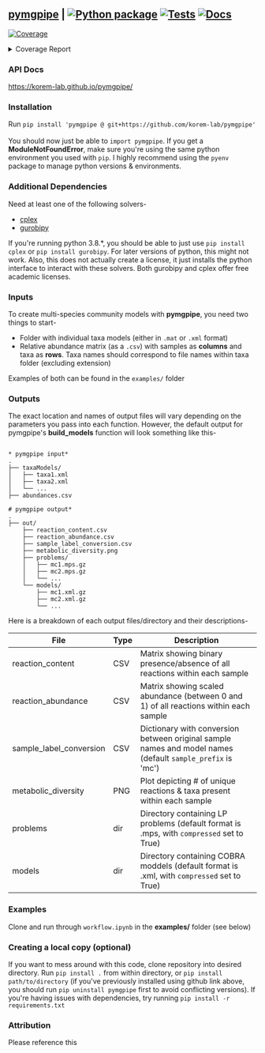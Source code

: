 ## [pymgpipe](https://korem-lab.github.io/pymgpipe/) | [![Python package](https://github.com/korem-lab/pymgpipe/actions/workflows/python-package.yml/badge.svg?branch=main)](https://github.com/korem-lab/pymgpipe/actions/workflows/python-package.yml) [![Tests](https://github.com/korem-lab/pymgpipe/actions/workflows/tests.yml/badge.svg?branch=main)](https://github.com/korem-lab/pymgpipe/actions/workflows/tests.yml) [![Docs](https://github.com/korem-lab/pymgpipe/actions/workflows/docs.yml/badge.svg)](https://github.com/korem-lab/pymgpipe/actions/workflows/docs.yml)  
<!-- Pytest Coverage Comment:Begin -->
<a href="https://github.com/korem-lab/pymgpipe/blob/main/README.md"><img alt="Coverage" src="https://img.shields.io/badge/Coverage-76%25-yellow.svg" /></a><details><summary>Coverage Report </summary><table><tr><th>File</th><th>Stmts</th><th>Miss</th><th>Cover</th><th>Missing</th></tr><tbody><tr><td colspan="5"><b>pymgpipe</b></td></tr><tr><td>&nbsp; &nbsp;<a href="https://github.com/korem-lab/pymgpipe/blob/main/pymgpipe/coupling.py">coupling.py</a></td><td>39</td><td>6</td><td>85%</td><td><a href="https://github.com/korem-lab/pymgpipe/blob/main/pymgpipe/coupling.py#L20">20</a>, <a href="https://github.com/korem-lab/pymgpipe/blob/main/pymgpipe/coupling.py#L43">43</a>, <a href="https://github.com/korem-lab/pymgpipe/blob/main/pymgpipe/coupling.py#L46-L47">46&ndash;47</a>, <a href="https://github.com/korem-lab/pymgpipe/blob/main/pymgpipe/coupling.py#L52">52</a>, <a href="https://github.com/korem-lab/pymgpipe/blob/main/pymgpipe/coupling.py#L67">67</a></td></tr><tr><td>&nbsp; &nbsp;<a href="https://github.com/korem-lab/pymgpipe/blob/main/pymgpipe/diet.py">diet.py</a></td><td>103</td><td>19</td><td>82%</td><td><a href="https://github.com/korem-lab/pymgpipe/blob/main/pymgpipe/diet.py#L16">16</a>, <a href="https://github.com/korem-lab/pymgpipe/blob/main/pymgpipe/diet.py#L22">22</a>, <a href="https://github.com/korem-lab/pymgpipe/blob/main/pymgpipe/diet.py#L396-L397">396&ndash;397</a>, <a href="https://github.com/korem-lab/pymgpipe/blob/main/pymgpipe/diet.py#L437-L453">437&ndash;453</a>, <a href="https://github.com/korem-lab/pymgpipe/blob/main/pymgpipe/diet.py#L466-L477">466&ndash;477</a>, <a href="https://github.com/korem-lab/pymgpipe/blob/main/pymgpipe/diet.py#L482-L485">482&ndash;485</a>, <a href="https://github.com/korem-lab/pymgpipe/blob/main/pymgpipe/diet.py#L494">494</a>, <a href="https://github.com/korem-lab/pymgpipe/blob/main/pymgpipe/diet.py#L496">496</a>, <a href="https://github.com/korem-lab/pymgpipe/blob/main/pymgpipe/diet.py#L525">525</a></td></tr><tr><td>&nbsp; &nbsp;<a href="https://github.com/korem-lab/pymgpipe/blob/main/pymgpipe/fva.py">fva.py</a></td><td>142</td><td>58</td><td>59%</td><td><a href="https://github.com/korem-lab/pymgpipe/blob/main/pymgpipe/fva.py#L31">31</a>, <a href="https://github.com/korem-lab/pymgpipe/blob/main/pymgpipe/fva.py#L35">35</a>, <a href="https://github.com/korem-lab/pymgpipe/blob/main/pymgpipe/fva.py#L60-L63">60&ndash;63</a>, <a href="https://github.com/korem-lab/pymgpipe/blob/main/pymgpipe/fva.py#L70">70</a>, <a href="https://github.com/korem-lab/pymgpipe/blob/main/pymgpipe/fva.py#L79-L85">79&ndash;85</a>, <a href="https://github.com/korem-lab/pymgpipe/blob/main/pymgpipe/fva.py#L88-L89">88&ndash;89</a>, <a href="https://github.com/korem-lab/pymgpipe/blob/main/pymgpipe/fva.py#L92-L93">92&ndash;93</a>, <a href="https://github.com/korem-lab/pymgpipe/blob/main/pymgpipe/fva.py#L111-L121">111&ndash;121</a>, <a href="https://github.com/korem-lab/pymgpipe/blob/main/pymgpipe/fva.py#L137">137</a>, <a href="https://github.com/korem-lab/pymgpipe/blob/main/pymgpipe/fva.py#L146-L207">146&ndash;207</a>, <a href="https://github.com/korem-lab/pymgpipe/blob/main/pymgpipe/fva.py#L216">216</a></td></tr><tr><td>&nbsp; &nbsp;<a href="https://github.com/korem-lab/pymgpipe/blob/main/pymgpipe/io.py">io.py</a></td><td>106</td><td>37</td><td>65%</td><td><a href="https://github.com/korem-lab/pymgpipe/blob/main/pymgpipe/io.py#L17">17</a>, <a href="https://github.com/korem-lab/pymgpipe/blob/main/pymgpipe/io.py#L55">55</a>, <a href="https://github.com/korem-lab/pymgpipe/blob/main/pymgpipe/io.py#L61-L66">61&ndash;66</a>, <a href="https://github.com/korem-lab/pymgpipe/blob/main/pymgpipe/io.py#L80-L81">80&ndash;81</a>, <a href="https://github.com/korem-lab/pymgpipe/blob/main/pymgpipe/io.py#L95-L96">95&ndash;96</a>, <a href="https://github.com/korem-lab/pymgpipe/blob/main/pymgpipe/io.py#L108">108</a>, <a href="https://github.com/korem-lab/pymgpipe/blob/main/pymgpipe/io.py#L111">111</a>, <a href="https://github.com/korem-lab/pymgpipe/blob/main/pymgpipe/io.py#L117-L120">117&ndash;120</a>, <a href="https://github.com/korem-lab/pymgpipe/blob/main/pymgpipe/io.py#L125-L133">125&ndash;133</a>, <a href="https://github.com/korem-lab/pymgpipe/blob/main/pymgpipe/io.py#L142">142</a>, <a href="https://github.com/korem-lab/pymgpipe/blob/main/pymgpipe/io.py#L146-L147">146&ndash;147</a>, <a href="https://github.com/korem-lab/pymgpipe/blob/main/pymgpipe/io.py#L152-L157">152&ndash;157</a>, <a href="https://github.com/korem-lab/pymgpipe/blob/main/pymgpipe/io.py#L161-L167">161&ndash;167</a>, <a href="https://github.com/korem-lab/pymgpipe/blob/main/pymgpipe/io.py#L176-L177">176&ndash;177</a></td></tr><tr><td>&nbsp; &nbsp;<a href="https://github.com/korem-lab/pymgpipe/blob/main/pymgpipe/main.py">main.py</a></td><td>147</td><td>43</td><td>71%</td><td><a href="https://github.com/korem-lab/pymgpipe/blob/main/pymgpipe/main.py#L111">111</a>, <a href="https://github.com/korem-lab/pymgpipe/blob/main/pymgpipe/main.py#L114">114</a>, <a href="https://github.com/korem-lab/pymgpipe/blob/main/pymgpipe/main.py#L166">166</a>, <a href="https://github.com/korem-lab/pymgpipe/blob/main/pymgpipe/main.py#L209-L211">209&ndash;211</a>, <a href="https://github.com/korem-lab/pymgpipe/blob/main/pymgpipe/main.py#L242-L295">242&ndash;295</a>, <a href="https://github.com/korem-lab/pymgpipe/blob/main/pymgpipe/main.py#L302">302</a>, <a href="https://github.com/korem-lab/pymgpipe/blob/main/pymgpipe/main.py#L307-L308">307&ndash;308</a>, <a href="https://github.com/korem-lab/pymgpipe/blob/main/pymgpipe/main.py#L321">321</a></td></tr><tr><td>&nbsp; &nbsp;<a href="https://github.com/korem-lab/pymgpipe/blob/main/pymgpipe/metrics.py">metrics.py</a></td><td>22</td><td>20</td><td>9%</td><td><a href="https://github.com/korem-lab/pymgpipe/blob/main/pymgpipe/metrics.py#L4-L33">4&ndash;33</a></td></tr><tr><td>&nbsp; &nbsp;<a href="https://github.com/korem-lab/pymgpipe/blob/main/pymgpipe/modeling.py">modeling.py</a></td><td>147</td><td>7</td><td>95%</td><td><a href="https://github.com/korem-lab/pymgpipe/blob/main/pymgpipe/modeling.py#L27">27</a>, <a href="https://github.com/korem-lab/pymgpipe/blob/main/pymgpipe/modeling.py#L30">30</a>, <a href="https://github.com/korem-lab/pymgpipe/blob/main/pymgpipe/modeling.py#L45-L48">45&ndash;48</a>, <a href="https://github.com/korem-lab/pymgpipe/blob/main/pymgpipe/modeling.py#L119">119</a>, <a href="https://github.com/korem-lab/pymgpipe/blob/main/pymgpipe/modeling.py#L121">121</a></td></tr><tr><td>&nbsp; &nbsp;<a href="https://github.com/korem-lab/pymgpipe/blob/main/pymgpipe/nmpc.py">nmpc.py</a></td><td>64</td><td>5</td><td>92%</td><td><a href="https://github.com/korem-lab/pymgpipe/blob/main/pymgpipe/nmpc.py#L95">95</a>, <a href="https://github.com/korem-lab/pymgpipe/blob/main/pymgpipe/nmpc.py#L132-L134">132&ndash;134</a>, <a href="https://github.com/korem-lab/pymgpipe/blob/main/pymgpipe/nmpc.py#L136">136</a></td></tr><tr><td>&nbsp; &nbsp;<a href="https://github.com/korem-lab/pymgpipe/blob/main/pymgpipe/utils.py">utils.py</a></td><td>237</td><td>111</td><td>53%</td><td><a href="https://github.com/korem-lab/pymgpipe/blob/main/pymgpipe/utils.py#L44-L45">44&ndash;45</a>, <a href="https://github.com/korem-lab/pymgpipe/blob/main/pymgpipe/utils.py#L48">48</a>, <a href="https://github.com/korem-lab/pymgpipe/blob/main/pymgpipe/utils.py#L51">51</a>, <a href="https://github.com/korem-lab/pymgpipe/blob/main/pymgpipe/utils.py#L66">66</a>, <a href="https://github.com/korem-lab/pymgpipe/blob/main/pymgpipe/utils.py#L72">72</a>, <a href="https://github.com/korem-lab/pymgpipe/blob/main/pymgpipe/utils.py#L82">82</a>, <a href="https://github.com/korem-lab/pymgpipe/blob/main/pymgpipe/utils.py#L86">86</a>, <a href="https://github.com/korem-lab/pymgpipe/blob/main/pymgpipe/utils.py#L101-L104">101&ndash;104</a>, <a href="https://github.com/korem-lab/pymgpipe/blob/main/pymgpipe/utils.py#L110">110</a>, <a href="https://github.com/korem-lab/pymgpipe/blob/main/pymgpipe/utils.py#L114-L116">114&ndash;116</a>, <a href="https://github.com/korem-lab/pymgpipe/blob/main/pymgpipe/utils.py#L119-L137">119&ndash;137</a>, <a href="https://github.com/korem-lab/pymgpipe/blob/main/pymgpipe/utils.py#L141-L147">141&ndash;147</a>, <a href="https://github.com/korem-lab/pymgpipe/blob/main/pymgpipe/utils.py#L155">155</a>, <a href="https://github.com/korem-lab/pymgpipe/blob/main/pymgpipe/utils.py#L189-L190">189&ndash;190</a>, <a href="https://github.com/korem-lab/pymgpipe/blob/main/pymgpipe/utils.py#L195-L197">195&ndash;197</a>, <a href="https://github.com/korem-lab/pymgpipe/blob/main/pymgpipe/utils.py#L235-L238">235&ndash;238</a>, <a href="https://github.com/korem-lab/pymgpipe/blob/main/pymgpipe/utils.py#L240-L254">240&ndash;254</a>, <a href="https://github.com/korem-lab/pymgpipe/blob/main/pymgpipe/utils.py#L260">260</a>, <a href="https://github.com/korem-lab/pymgpipe/blob/main/pymgpipe/utils.py#L271-L276">271&ndash;276</a>, <a href="https://github.com/korem-lab/pymgpipe/blob/main/pymgpipe/utils.py#L279-L283">279&ndash;283</a>, <a href="https://github.com/korem-lab/pymgpipe/blob/main/pymgpipe/utils.py#L303-L304">303&ndash;304</a>, <a href="https://github.com/korem-lab/pymgpipe/blob/main/pymgpipe/utils.py#L315-L357">315&ndash;357</a>, <a href="https://github.com/korem-lab/pymgpipe/blob/main/pymgpipe/utils.py#L360-L368">360&ndash;368</a>, <a href="https://github.com/korem-lab/pymgpipe/blob/main/pymgpipe/utils.py#L374-L377">374&ndash;377</a></td></tr><tr><td colspan="5"><b>pymgpipe/tests</b></td></tr><tr><td>&nbsp; &nbsp;<a href="https://github.com/korem-lab/pymgpipe/blob/main/pymgpipe/tests/test_e2e.py">test_e2e.py</a></td><td>90</td><td>1</td><td>99%</td><td><a href="https://github.com/korem-lab/pymgpipe/blob/main/pymgpipe/tests/test_e2e.py#L197">197</a></td></tr><tr><td><b>TOTAL</b></td><td><b>1299</b></td><td><b>307</b></td><td><b>76%</b></td><td>&nbsp;</td></tr></tbody></table></details>
<!-- Pytest Coverage Comment:End -->

### API Docs
https://korem-lab.github.io/pymgpipe/

### Installation
Run `pip install 'pymgpipe @ git+https://github.com/korem-lab/pymgpipe'`<br/><br/>
You should now just be able to `import pymgpipe`. If you get a **ModuleNotFoundError**, make sure you're using the same python environment you used with `pip`. I highly recommend using the `pyenv` package to manage python versions & environments.

### Additional Dependencies
Need at least one of the following solvers-

-  [cplex](<https://www-01.ibm.com/software/commerce/optimization/cplex-optimizer/>)
-  [gurobipy](<http://www.gurobi.com>)

If you're running python 3.8.*, you should be able to just use `pip install cplex` or `pip install gurobipy`. For later versions of python, this might not work. Also, this does not actually create a license, it just installs the python interface to interact with these solvers. Both gurobipy and cplex offer free academic licenses. 

### Inputs
To create multi-species community models with **pymgpipe**, you need two things to start-

-  Folder with individual taxa models (either in `.mat` or `.xml` format)
-  Relative abundance matrix (as a `.csv`) with samples as **columns** and taxa as **rows**. Taxa names should correspond to file names within taxa folder (excluding extension)

Examples of both can be found in the  `examples/` folder

### Outputs
The exact location and names of output files will vary depending on the parameters you pass into each function. However, the default output for pymgpipe's **build_models** function will look something like this-

```

* pymgpipe input*
.
├── taxaModels/
│   ├── taxa1.xml
│   ├── taxa2.xml
│   └── ...
├── abundances.csv

# pymgpipe output*
.
├── out/
    ├── reaction_content.csv
    ├── reaction_abundance.csv
    ├── sample_label_conversion.csv
    ├── metabolic_diversity.png
    ├── problems/
    │   ├── mc1.mps.gz
    │   ├── mc2.mps.gz
    │   └── ...
    └── models/
        ├── mc1.xml.gz
        ├── mc2.xml.gz
        └── ...
```

Here is a breakdown of each output files/directory and their descriptions-

| File | Type | Description |  
|---|---|---|
| reaction_content | CSV | Matrix showing binary presence/absence of all reactions within each sample | 
| reaction_abundance | CSV | Matrix showing scaled abundance (between 0 and 1) of all reactions within each sample  |  
| sample_label_conversion | CSV | Dictionary with conversion between original sample names and model names (default `sample_prefix` is 'mc') | 
| metabolic_diversity | PNG | Plot depicting # of unique reactions & taxa present within each sample | 
| problems | dir | Directory containing LP problems (default format is .mps, with `compressed` set to True) |  
| models | dir | Directory containing COBRA moddels (default format is .xml, with `compressed` set to True) | 

### Examples
Clone and run through `workflow.ipynb` in the **examples/** folder (see below)

### Creating a local copy (optional)
If you want to mess around with this code, clone repository into desired directory. Run `pip install .` from within directory, or `pip install path/to/directory` (if you've previously installed using github link above, you should run `pip uninstall pymgpipe` first to avoid conflicting versions). If you're having issues with dependencies, try running `pip install -r requirements.txt`

### Attribution

Please reference this
